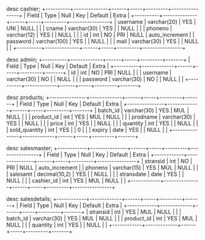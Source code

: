  desc cashier;
+----------+--------------+------+-----+---------+----------------+
| Field    | Type         | Null | Key | Default | Extra          |
+----------+--------------+------+-----+---------+----------------+
| username | varchar(20)  | YES  | UNI | NULL    |                |
| cname    | varchar(30)  | YES  |     | NULL    |                |
| phoneno  | varchar(12)  | YES  |     | NULL    |                |
| id       | int          | NO   | PRI | NULL    | auto_increment |
| password | varchar(100) | YES  |     | NULL    |                |
| mail     | varchar(30)  | YES  |     | NULL    |                |
+----------+--------------+------+-----+---------+----------------+

 desc admin;
+----------+-------------+------+-----+---------+-------+
| Field    | Type        | Null | Key | Default | Extra |
+----------+-------------+------+-----+---------+-------+
| id       | int         | NO   | PRI | NULL    |       |
| username | varchar(30) | NO   |     | NULL    |       |
| password | varchar(30) | NO   |     | NULL    |       |
+----------+-------------+------+-----+---------+-------+

 desc products;
+---------------+-------------+------+-----+---------+-------+
| Field         | Type        | Null | Key | Default | Extra |
+---------------+-------------+------+-----+---------+-------+
| batch_id      | varchar(30) | YES  | MUL | NULL    |       |
| product_id    | int         | YES  | MUL | NULL    |       |
| prodname      | varchar(30) | YES  |     | NULL    |       |
| price         | int         | YES  |     | NULL    |       |
| quantity      | int         | YES  |     | NULL    |       |
| sold_quantity | int         | YES  |     | 0       |       |
| expiry        | date        | YES  |     | NULL    |       |
+---------------+-------------+------+-----+---------+-------+

 desc salesmaster;
+------------+---------------+------+-----+---------+----------------+
| Field      | Type          | Null | Key | Default | Extra          |
+------------+---------------+------+-----+---------+----------------+
| stransid   | int           | NO   | PRI | NULL    | auto_increment |
| phoneno    | varchar(15)   | YES  | MUL | NULL    |                |
| salesamt   | decimal(10,2) | YES  |     | NULL    |                |
| stransdate | date          | YES  |     | NULL    |                |
| cashier_id | int           | YES  | MUL | NULL    |                |
+------------+---------------+------+-----+---------+----------------+

 desc salesdetails;
+------------+-------------+------+-----+---------+-------+
| Field      | Type        | Null | Key | Default | Extra |
+------------+-------------+------+-----+---------+-------+
| stransid   | int         | YES  | MUL | NULL    |       |
| batch_id   | varchar(30) | YES  | MUL | NULL    |       |
| product_id | int         | YES  | MUL | NULL    |       |
| quantity   | int         | YES  |     | NULL    |       |
+------------+-------------+------+-----+---------+-------+

